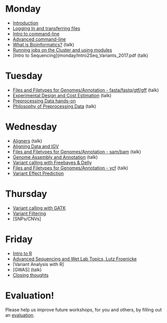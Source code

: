 Monday
=======

* [Introduction](monday/Introduction.pdf)
* [Logging In and transferring files](monday/logging-in)
* [Intro to command-line](monday/command-line-intro)
* [Advanced command-line](monday/advanced-command-line)
* [What is Bioinformatics?](monday/What_is_Bioinformatics.pdf) (talk)
* [Running jobs on the Cluster and using modules](monday/cluster)
* [Intro to Sequencing](monday/Intro2Seq_Variants_2017.pdf (talk)


Tuesday
=======

* [Files and Filetypes for Genomes/Annotation - fasta/fastq/gtf/gff](tuesday/filetypes) (talk)
* [Experimental Design and Cost Estimation](tuesday/Variant_Analysis.pdf) (talk)
* [Preprocessing Data hands-on](tuesday/preproc)
* [Philosophy of Preprocessing Data](tuesday/Preprocessing.pdf) (talk)


Wednesday
==========

* [Aligners](wednesday/aligners) (talk)
* [Aligning Data and IGV](wednesday/alignment)
* [Files and Filetypes for Genomes/Annotation - sam/bam](tuesday/filetypes) (talk)
* [Genome Assembly and Annotation](wednesday/GenomeAssembly.pdf) (talk)
* [Variant calling with Freebayes & Delly](wednesday/variant_calling)
* [Files and Filetypes for Genomes/Annotation - vcf](tuesday/filetypes) (talk)
* [Variant Effect Prediction](thursday/snpeff)



Thursday
==========

* [Variant calling with GATK](wednesday/gatk)
* [Variant Filtering](thursday/snpsift)
* [SNPs/CNVs]


Friday
=======

* [Intro to R](thursday/Intro2R.md)
* [Advanced Sequencing and Wet Lab Topics, Lutz Froenicke](talk)
* [Variant Analysis with R]
* [GWAS] (talk)
* [Closing thoughts](friday/Closing_Thoughts.pdf)

Evaluation!
============

Please help us improve future workshops, for you and others, by filling out an [evaluation](https://goo.gl/).





